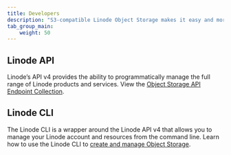 ```yaml
---
title: Developers
description: "S3-compatible Linode Object Storage makes it easy and more affordable to manage unstructured data such as content assets, as well as sophisticated and data-intensive storage challenges around artificial intelligence and machine learning."
tab_group_main:
    weight: 50
---
```


## Linode API

Linode’s API v4 provides the ability to programmatically manage the full range of Linode products and services. View the [Object Storage API Endpoint Collection](https://developers.linode.com/api/v4/object-storage-buckets).

## Linode CLI

The Linode CLI is a wrapper around the Linode API v4 that allows you to manage your Linode account and resources from the command line. Learn how to use the Linode CLI to [create and manage Object Storage](/docs/platform/api/linode-cli/#object-storage).